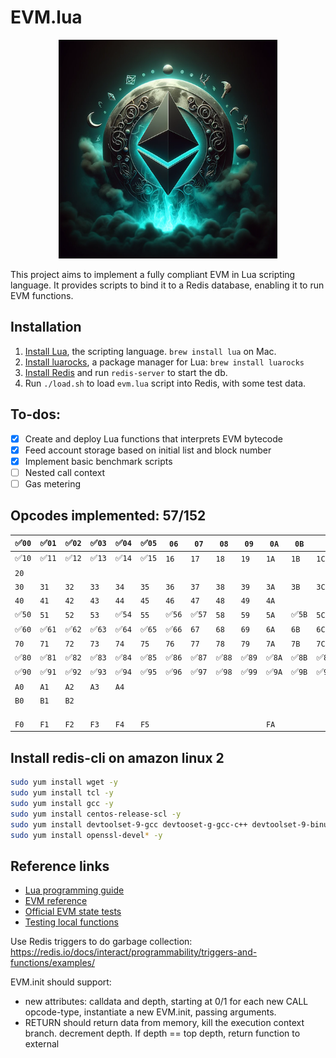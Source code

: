 # EVM.lua


<p align="center">
  <img src="./project-image.png" alt="Image description" width="350"/>
</p>

This project aims to implement a fully compliant EVM in Lua scripting language. It provides scripts to bind it to a Redis database, enabling it to run EVM functions.

## Installation

1. [Install Lua](https://www.lua.org), the scripting language. `brew install lua` on Mac.
1. [Install luarocks](https://luarocks.org/), a package manager for Lua: `brew install luarocks`
1. [Install Redis](https://redis.io/docs/install/install-redis/install-redis-on-mac-os/) and run `redis-server` to start the db.
1. Run `./load.sh` to load `evm.lua` script into Redis, with some test data.

## To-dos:
- [x] Create and deploy Lua functions that interprets EVM bytecode
- [x] Feed account storage based on initial list and block number
- [x] Implement basic benchmark scripts
- [ ] Nested call context
- [ ] Gas metering

## Opcodes implemented: 57/152
|✅`00`|✅`01`|✅`02`|✅`03`|✅`04`|✅`05`|`06`|`07`|`08`|`09`|`0A`|`0B`|  |  |  |  |
|---|---|---|---|---|---|---|---|---|---|---|---|---|---|---|---|
|✅`10`|✅`11`|✅`12`|✅`13`|✅`14`|✅`15`|`16`|`17`|`18`|`19`|`1A`|`1B`|`1C`|`1D`|  |  |
|`20`|  |  |  |  |  |  |  |  |  |  |  |  |  |  |  |
|`30`|`31`|`32`|`33`|`34`|`35`|`36`|`37`|`38`|`39`|`3A`|`3B`|`3C`|`3D`|`3E`|`3F`|
|`40`|`41`|`42`|`43`|`44`|`45`|`46`|`47`|`48`|`49`|`4A`|  |  |  |  |  |
|✅`50`|`51`|`52`|`53`|✅`54`|`55`|✅`56`|✅`57`|`58`|`59`|`5A`|✅`5B`|`5C`|`5D`|`5E`|✅`5F`|
|✅`60`|✅`61`|✅`62`|✅`63`|✅`64`|✅`65`|✅`66`|`67`|`68`|`69`|`6A`|`6B`|`6C`|`6D`|`6E`|`6F`|
|`70`|`71`|`72`|`73`|`74`|`75`|`76`|`77`|`78`|`79`|`7A`|`7B`|`7C`|`7D`|`7E`|`7F`|
|✅`80`|✅`81`|✅`82`|✅`83`|✅`84`|✅`85`|✅`86`|✅`87`|✅`88`|✅`89`|✅`8A`|✅`8B`|✅`8C`|✅`8D`|✅`8E`|✅`8F`|
|✅`90`|✅`91`|✅`92`|✅`93`|✅`94`|✅`95`|✅`96`|✅`97`|✅`98`|✅`99`|✅`9A`|✅`9B`|✅`9C`|✅`9D`|✅`9E`|✅`9F`|
|`A0`|`A1`|`A2`|`A3`|`A4`|  |  |  |  |  |  |  |  |  |  |  |
|`B0`|`B1`|`B2`|  |  |  |  |  |  |  |  |  |  |  |  |  |
|  |  |  |  |  |  |  |  |  |  |  |  |  |  |  |  |
|  |  |  |  |  |  |  |  |  |  |  |  |  |  |  |  |
|  |  |  |  |  |  |  |  |  |  |  |  |  |  |  |  |
|`F0`|`F1`|`F2`|`F3`|`F4`|`F5`|  |  |  |  |`FA`|  |  |`FD`|  |`FF`|


## Install redis-cli on amazon linux 2

```sh
sudo yum install wget -y
sudo yum install tcl -y
sudo yum install gcc -y
sudo yum install centos-release-scl -y
sudo yum install devtoolset-9-gcc devtooset-g-gcc-c++ devtoolset-9-binutils -y
sudo yum install openssl-devel* -y
```

## Reference links

- [Lua programming guide](https://www.lua.org/pil/contents.html)
- [EVM reference](https://evm.codes)
- [Official EVM state tests](https://github.com/ethereum/tests/blob/develop/GeneralStateTests/stStackTests/shallowStack.json)
- [Testing local functions](https://github.com/lunarmodules/busted/issues/605#issuecomment-511490382)

Use Redis triggers to do garbage collection:
https://redis.io/docs/interact/programmability/triggers-and-functions/examples/


EVM.init should support:
- new attributes: calldata and depth, starting at 0/1
for each new CALL opcode-type, instantiate a new EVM.init, passing arguments.
- RETURN should return data from memory, kill the execution context branch. decrement depth. If depth == top depth, return function to external
